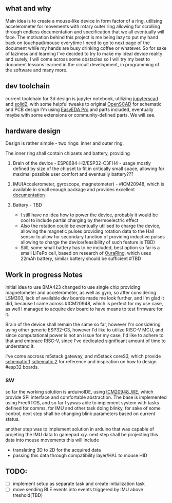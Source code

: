 ## what and why

Main idea is to create a mouse-like device in form factor of a ring, utilising accelerometer for movements with rotary outer ring allowing for scrolling through endless documentation and specification that we all eventually will face.
The motivation behind this project is me being lazy to put my hand back on touchpad/mouse everytime I need to go to next page of the document while my hands are busy drinking coffee or whatever.
So for sake of laziness and learning I've decided to try to make my ideal device reality and surely, I will come across some obstacles so I will try my best to document lessons learned in the circuit development, in programming of the software and many more.

## dev toolchain

current toolchain for 3d design is jupyter notebook, utilizing [jupyterscad](https://github.com/jreiberkyle/jupyterscad) and [solid2](https://github.com/jeff-dh/SolidPython), with some helpful tweaks to original [OpenSCAD](https://openscad.org/)
for schematic and PCB design I'm using [EasyEDA Pro](https://pro.easyeda.com/editor) and parts included, eventually maybe with some extensions or community-defined parts. We will see.

## hardware design

Design is rather simple - two rings: inner and outer ring.

The inner ring shall contain chipsets and battery, providing

1. Brain of the device - ESP8684-H2/ESP32-C3FH4 - usage mostly defined by size of the chipset to fit in critically small space, allowing for maximal possible user comfort and eventually battery???

2. IMU(Accelerometer, gyroscope, magnetometer) - #ICM20948, which is available in small enough package and provides excellent [documentation](https://github.com/vstkl/mousring/blob/master/datasheets/icm20948.pdf)

3. Battery - TBD

    - I still have no idea how to power the device, probably it would be cool to include partial charging by thermoelectric effect
    - Also the rotation could be eventually utilised to charge the device, allowing the magnetic pulses providing rotation data to the Hall sensor to allow for secondary function of providing inductive pulses allowing to charge the device(feasibility of such feature is TBD)
    - Still, some small battery has to be included, best option so far is a small LiFePo cell, based on research of [OuraRing](https://ouraring.com/), which uses 22mAh battery, similar battery should be sufficient #TBD

## Work in progress Notes

Initial idea to use BMA423 changed to use single chip providing magnetometer and accelerometer, as well as gyro, so after considering LSM303, lack of available dev boards made me look further, and I'm glad it did, because I came across #ICM20948, which is perfect for my use case, as well I managed to acquire dev board to have means to test firmware for it.

Brain of the device shall remain the same so far, however I'm considering using other generic ESP32-C3, however I'd like to utilize RISC-V MCU, and since computational power is not an issue for my case, I'd like to adhere to that and embrace RISC-V, since I've dedicated significant amount of time to understand it.

I've come accross m5stack gateway, and m5stack coreS3, which provide
[schematic 1](https://github.com/vstkl/mousring/blob/master/datasheets/esp32h2_m5stack_gateway_reference.pdf)
[schematic 2](https://github.com/vstkl/mousring/blob/master/datasheets/esp32s3_m5stack_gateway_imu_reference.pdf)
for reference and inspiration on how to design #esp32 boards.

### SW

so far the working solution is arduinoIDE, using [ICM20948_WE](https://github.com/wollewald/ICM20948_WE), which provide SPI interface and comfortable abstraction. The base is implemented using FreeRTOS, and so far I yywas able to implement system with tasks defined for comms, for IMU and other task doing blinky, for sake of some control, next step shall be changing blink parameters based on current status. 

another step was to implement solution in arduino that was capable of projeting the IMU data to gamepad x/y.
next step shall be projecting this data into mouse movements
this will include 
 - translating 3D to 2D for the acquired data
 - passing this data through compatibility layer/HAL to mouse HID

## TODO:
- [ ] implement setup as separate task and create initialization task
- [ ] move sending BLE events into events triggered by IMU above treshold(TBD)